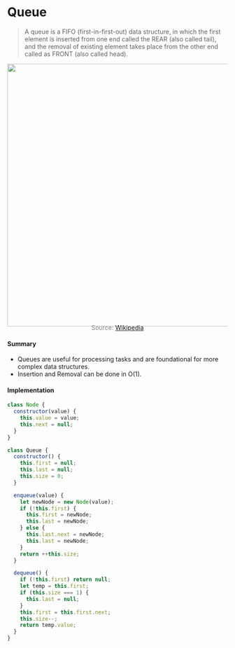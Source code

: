 # Queue

> A queue is a FIFO (first-in-first-out) data structure, in which the first element is inserted from one end called the REAR (also called tail), and the removal of existing element takes place from the other end called as FRONT (also called head).

<p align="center"><img src="js/dataStructures/queue/queue.png" width="600px" /></p>

<p style="color: #888888; text-align: center; margin-top: -20px;">Source: <a href="https://en.wikipedia.org/wiki/Queue_(abstract_data_type)">Wikipedia</a></p>

#### Summary

- Queues are useful for processing tasks and are foundational for more complex data structures.
- Insertion and Removal can be done in O(1).

#### Implementation

```javascript
class Node {
  constructor(value) {
    this.value = value;
    this.next = null;
  }
}

class Queue {
  constructor() {
    this.first = null;
    this.last = null;
    this.size = 0;
  }

  enqueue(value) {
    let newNode = new Node(value);
    if (!this.first) {
      this.first = newNode;
      this.last = newNode;
    } else {
      this.last.next = newNode;
      this.last = newNode;
    }
    return ++this.size;
  }

  dequeue() {
    if (!this.first) return null;
    let temp = this.first;
    if (this.size === 1) {
      this.last = null;
    }
    this.first = this.first.next;
    this.size--;
    return temp.value;
  }
}
```
